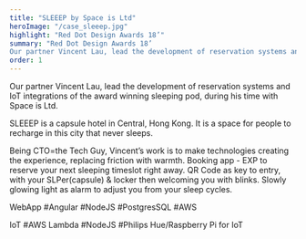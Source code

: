 ```yaml
---
title: "SLEEEP by Space is Ltd"
heroImage: "/case_sleeep.jpg"
highlight: "Red Dot Design Awards 18’"
summary: "Red Dot Design Awards 18’
Our partner Vincent Lau, lead the development of reservation systems and IoT integrations of the award winning sleeping pod, during his time with Space is Ltd."
order: 1
---
```


Our partner Vincent Lau, lead the development of reservation systems and IoT integrations of the award winning sleeping pod, during his time with Space is Ltd.

SLEEEP is a capsule hotel in Central, Hong Kong. It is a space for people to recharge in this city that never sleeps.

Being CTO=the Tech Guy, Vincent’s work is to make technologies creating the experience, replacing friction with warmth. Booking app - EXP to reserve your next sleeping timeslot right away. QR Code as key to entry, with your SLPer(capsule) & locker then welcoming you with blinks. Slowly glowing light as alarm to adjust you from your sleep cycles.

WebApp
#Angular #NodeJS #PostgresSQL #AWS

IoT
#AWS Lambda #NodeJS #Philips Hue/Raspberry Pi for IoT
